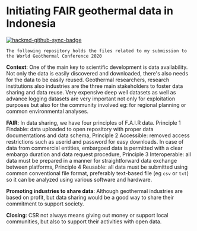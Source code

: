 Initiating FAIR geothermal data in Indonesia
===

[![hackmd-github-sync-badge](https://hackmd.io/PSBVqvtyTQWxalfo2o-WYA/badge)](https://hackmd.io/PSBVqvtyTQWxalfo2o-WYA)

`The following repository holds the files related to my submission to the World Geothermal Conference 2020`

**Context**: One of the main key to scientific development is data availability. Not only the data is easily discovered and downloaded, there's also needs for the data to be easily reused. Geothermal researchers, research institutions also industries are the three main stakeholders to foster data sharing and data reuse. Very expensive deep well datasets as well as advance logging datasets are very important not only for exploitation purposes but also for the community involved eg: for regional planning or common environmental analyses.

**FAIR**: In data sharing, we have four principles of F.A.I.R data. Principle 1 Findable: data uploaded to open repository with proper data documentations and data schema, Principle 2 Accessible: removed access restrictions such as userid and password for easy downloads. In case of data from commercial entities, embargoed data is permitted with a clear embargo duration and data request procedure, Principle 3 Interoperable: all data must be prepared in a manner for straightforward data exchange between platforms, Principle 4 Reusable: all data must be submitted using common conventional file format, preferably text-based file (eg `csv` or `txt`) so it can be analyzed using various software and hardware. 

**Promoting industries to share data**: Although geothermal industries are based on profit, but data sharing would be a good way to share their commitment to support society. 

**Closing**: CSR not always means giving out money or support local communities, but also to support their activities with open data.


